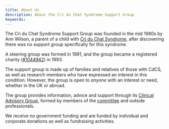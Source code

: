 ```yaml
---
title: About Us
description: About the Cri du Chat Syndrome Support Group
keywords:
---
```


The Cri du Chat Syndrome Support Group was founded in the mid 1980s by Ann Wilson, a 
parent of a child with [Cri du Chat Syndrome](/information/index.html), after discovering there was no support 
group specifically for this syndrome.

A steering group was formed in 1991, and the group became a registered charity 
([#1044942](http://www.charitycommission.gov.uk/search-for-a-charity/?txt=1044942)) in 1993. 

The support group is made up of families and relatives of those with CdCS, as 
well as research members who have expressed an interest in this condition. However,
the group is open to *anyone* with an interest or need, whether in the UK or
abroad.

The group provides information, advice and support through its 
[Clinical Advisory Group](/information/cag.html), formed by members of the 
[committee](/about/committee.html) and outside professionals.

We receive no government funding and are funded by individual and 
corporate donations as well as fundraising activities. 


